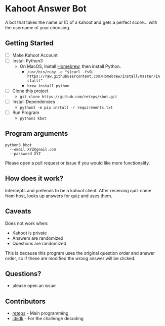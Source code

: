 # Kahoot Answer Bot
A bot that takes the name or ID of a kahoot and gets a perfect score... with the username of your choosing.

## Getting Started

- [ ] Make Kahoot Account
- [ ] Install Python3
  - On MacOS, Install [Homebrew](https://brew.sh/), then install Python.
    - `/usr/bin/ruby -e "$(curl -fsSL https://raw.githubusercontent.com/Homebrew/install/master/install)"`
    - `brew install python`
- [ ] Clone this project
  - `git clone https://github.com/reteps/kbot.git`
- [ ] Install Dependencies
  - `python3 -m pip install -r requirements.txt`
- [ ] Run Program
  - `python3 kbot`

## Program arguments

```
python3 kbot
  --email XYZ@gmail.com 
  --password XYZ
```

Please open a pull request or issue if you would like more functionality.

## How does it work?

Intercepts and pretends to be a kahoot client. After receiving quiz name from host, looks up answers for quiz and uses them.

## Caveats

Does not work when:

+ Kahoot is private
+ Answers are randomized
+ Questions are randomized

This is because this program uses the original question order and answer order, so if these are modified the wrong answer will be clicked.
## Questions?
 + please open an issue
 
## Contributors

* [reteps](https://github.com/reteps) - Main programming
* [idiidk](https://github.com/idiidk) - For the challenge decoding
